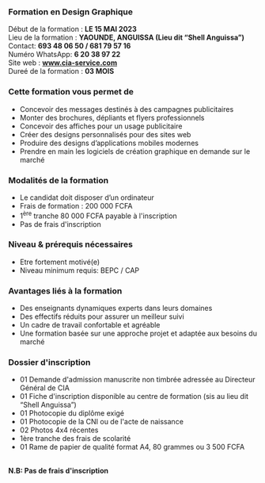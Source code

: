 ### Formation en Design Graphique
Début de la formation : <b>LE 15 MAI 2023</b><br/>
Lieu de la formation : <b>YAOUNDE, ANGUISSA (Lieu dit “Shell Anguissa”)</b><br/>
Contact: <b>693 48 06 50 / 681 79 57 16</b><br/>
Numéro WhatsApp: <b>6 20 38 97 22</b><br/>
Site web : <b>www.cia-service.com</b><br/>
Dureé de la formation : <b>03 MOIS</b>

### Cette formation vous permet de 
- Concevoir  des messages destinés à des campagnes publicitaires
- Monter des brochures, dépliants et flyers professionnels
- Concevoir des affiches pour un usage publicitaire
- Créer des designs personnalisés pour des sites web
- Produire des designs  d’applications mobiles modernes
- Prendre en main les logiciels de création graphique en demande sur le marché 


### Modalités de la formation
- Le candidat doit disposer d’un ordinateur
- Frais de formation : 200 000 FCFA
- 1<sup>ère</sup> tranche 80 000 FCFA payable à l'inscription
- Pas de frais d'inscription

###  Niveau & prérequis nécessaires
- Etre fortement motivé(e)
- Niveau minimum requis: BEPC / CAP

### Avantages liés à la formation
- Des enseignants dynamiques experts dans leurs domaines
- Des effectifs réduits pour assurer un meilleur suivi
- Un cadre de travail confortable et agréable
- Une formation basée sur une approche projet et adaptée aux besoins du marché
### Dossier d'inscription 
- 01 Demande d'admission manuscrite non timbrée adressée au Directeur Général de CIA
- 01 Fiche d'inscription disponible au centre de formation (sis au lieu dit “Shell Anguissa”)
- 01 Photocopie du diplôme exigé
- 01 Photocopie de la CNI ou de l'acte de naissance
- 02 Photos 4x4 récentes
- 1ère tranche des frais de scolarité
- 01 Rame de papier de qualité format A4, 80 grammes ou 3 500 FCFA
<br> 
    <b> N.B: Pas de frais d'inscription </b>